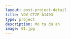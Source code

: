 ```yaml
---
layout: post-project-detail
title: VOV-CT2E-A1403
type: project
description: Mo ta du an
image: 01.jpg 
---
```

